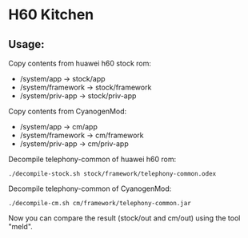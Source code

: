 H60 Kitchen
===========

Usage:
------


Copy contents from huawei h60 stock rom:
* /system/app -> stock/app
* /system/framework -> stock/framework
* /system/priv-app -> stock/priv-app


Copy contents from CyanogenMod:
* /system/app -> cm/app
* /system/framework -> cm/framework
* /system/priv-app -> cm/priv-app


Decompile telephony-common of huawei h60 rom:

    ./decompile-stock.sh stock/framework/telephony-common.odex


Decompile telephony-common of CyanogenMod:

    ./decompile-cm.sh cm/framework/telephony-common.jar


Now you can compare the result (stock/out and cm/out) using the tool "meld".
